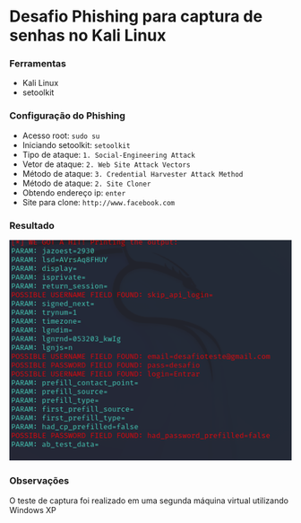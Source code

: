 # Desafio Phishing para captura de senhas no Kali Linux

### Ferramentas

- Kali Linux
- setoolkit

### Configuração do Phishing

- Acesso root: ``` sudo su ``` 
- Iniciando setoolkit: ``` setoolkit ``` 
- Tipo de ataque: ``` 1. Social-Engineering Attack ```
- Vetor de ataque: ```2. Web Site Attack Vectors```
- Método de ataque: ```3. Credential Harvester Attack Method```
- Método de ataque: ```2. Site Cloner```
- Obtendo endereço ip: ```enter```
- Site para clone: ```http://www.facebook.com```

### Resultado

![Alt text](./passwd.png "Captura da senha")

### Observações

O teste de captura foi realizado em uma segunda máquina virtual utilizando Windows XP 